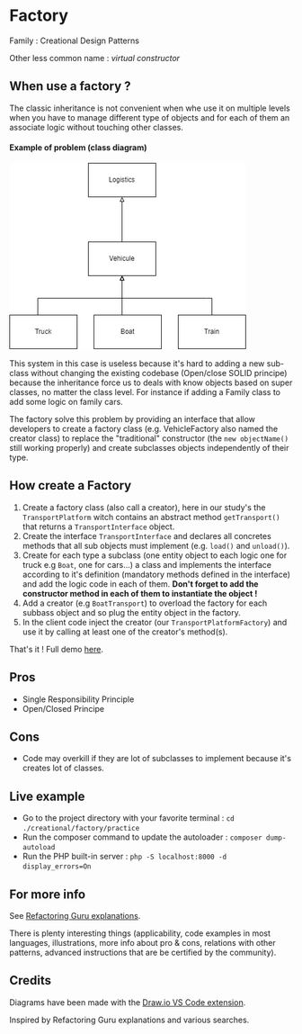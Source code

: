 
Factory
=======
Family : Creational Design Patterns

Other less common name :  *virtual constructor*

When use a factory ?
---------
The classic inheritance is not convenient when whe use it on multiple levels when you have to manage different type of objects and for each of them an associate logic without touching other classes.


#### Example of problem (class diagram)
![Multiple inheritance ](diagrams/factory_inheritance.drawio.png)

This system in this case is useless because it's hard to adding a new sub-class without changing the existing codebase (Open/close SOLID principe) because the inheritance force us to deals with know objects based on super classes, no matter the class level. 
For instance if adding a Family class to add some logic on family cars.


The factory solve this problem by providing an interface that allow developers to create a factory class (e.g. VehicleFactory also named the creator class) to replace the "traditional" constructor (the `new objectName()` still working properly) and create subclasses objects independently of their type.

How create a Factory
---------------
1. Create a factory class (also call a creator), here in our study's the `TransportPlatform` witch contains an abstract method `getTransport()` that returns a `TransportInterface` object.
2. Create the interface `TransportInterface` and declares all concretes methods that all sub objects must implement (e.g. `load()` and `unload()`).
3. Create for each type a subclass (one entity object to each logic  one for truck e.g `Boat`, one for cars...) a class and implements the interface according to it's definition (mandatory methods defined in the interface) and add the logic code in each of them. **Don't forget to add the constructor method in each of them to instantiate the object !**
4. Add a creator (e.g `BoatTransport`) to overload the factory for each subbass object and so plug the entity object in the factory. 
5. In the client code inject the creator (our `TransportPlatformFactory`) and use it by calling at least one of the creator's method(s). 

That's it ! Full demo [here](#live-example).

Pros 
-----
- Single Responsibility Principle
- Open/Closed Principe 

Cons
------
- Code may overkill if they are lot of subclasses to implement because it's creates lot of classes.

Live example 
------------

- Go to the project directory with your favorite terminal : `cd ./creational/factory/practice`
- Run the composer command to update the autoloader : `composer dump-autoload`
- Run the PHP built-in server : `php -S localhost:8000 -d display_errors=On`

For more info
-------------
See [Refactoring Guru explanations](https://refactoring.guru/design-patterns/factory-method). 

There is plenty interesting things (applicability, code examples in most languages, illustrations, more info about pro & cons, relations with other patterns, advanced instructions that are be certified by the community).

Credits
---------
Diagrams have been made with the [Draw.io VS Code extension](https://marketplace.visualstudio.com/items?itemName=hediet.vscode-drawio). 

Inspired by Refactoring Guru explanations and various searches. 


